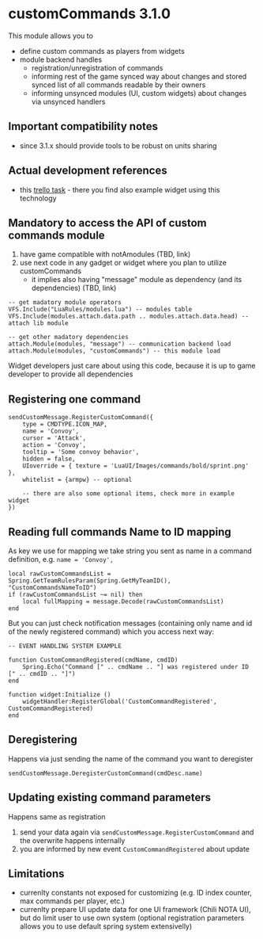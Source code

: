 customCommands 3.1.0
===

This module allows you to

* define custom commands as players from widgets
* module backend handles
  * registration/unregistration of commands
  * informing rest of the game synced way about changes and stored synced list of all commands readable by their owners
  * informing unsynced modules (UI, custom widgets) about changes via unsynced handlers
  
Important compatibility notes
---
  
* since 3.1.x should provide tools to be robust on units sharing

  
Actual development references
---

* this [trello task](https://trello.com/c/3LCxnPjX/) - there you find also example widget using this technology
 
Mandatory to access the API of custom commands module
---

1. have game compatible with notAmodules (TBD, link)
2. use next code in any gadget or widget where you plan to utilize customCommands
	* it implies also having "message" module as dependency (and its dependencies) (TBD, link)

```
-- get madatory module operators
VFS.Include("LuaRules/modules.lua") -- modules table
VFS.Include(modules.attach.data.path .. modules.attach.data.head) -- attach lib module

-- get other madatory dependencies
attach.Module(modules, "message") -- communication backend load
attach.Module(modules, "customCommands") -- this module load
```

Widget developers just care about using this code, because it is up to game developer to provide all dependencies


Registering one command
---

```
sendCustomMessage.RegisterCustomCommand({
	type = CMDTYPE.ICON_MAP,
	name = 'Convoy',
	cursor = 'Attack',
	action = 'Convoy',
	tooltip = 'Some convoy behavior',
	hidden = false,
	UIoverride = { texture = 'LuaUI/Images/commands/bold/sprint.png' },
	whitelist = {armpw} -- optional
	
	-- there are also some optional items, check more in example widget
})
```

Reading full commands Name to ID mapping
---

As key we use for mapping we take string you sent as name in a command definition, e.g. `name = 'Convoy',`

```
local rawCustomCommandsList = Spring.GetTeamRulesParam(Spring.GetMyTeamID(), "CustomCommandsNameToID")
if (rawCustomCommandsList ~= nil) then		
	local fullMapping = message.Decode(rawCustomCommandsList)
end
```

But you can just check notification messages (containing only name and id of the newly registered command) which you access next way:

```
-- EVENT HANDLING SYSTEM EXAMPLE

function CustomCommandRegistered(cmdName, cmdID)
	Spring.Echo("Command [" .. cmdName .. "] was registered under ID [" .. cmdID .. "]")
end

function widget:Initialize ()
	widgetHandler:RegisterGlobal('CustomCommandRegistered', CustomCommandRegistered)
end
```

Deregistering
---

Happens via just sending the name of the command you want to deregister

```
sendCustomMessage.DeregisterCustomCommand(cmdDesc.name)
```

Updating existing command parameters
---

Happens same as registration

1. send your data again via `sendCustomMessage.RegisterCustomCommand` and the overwrite happens internally
2. you are informed by new event `CustomCommandRegistered` about update

Limitations
---

* currenlty constants not exposed for customizing (e.g. ID index counter, max commands per player, etc.)
* currenlty prepare UI update data for one UI framework (Chili NOTA UI), but do limit user to use own system (optional registration parameters allows you to use default spring system extensivelly)
